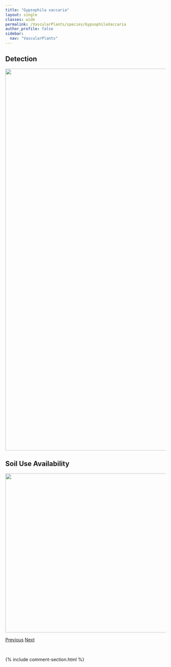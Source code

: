 ```yaml
---
title: "Gypsophila vaccaria"
layout: single
classes: wide
permalink: /VascularPlants/species/GypsophilaVaccaria
author_profile: false
sidebar:
  nav: "VascularPlants"
---
```


<h2>Detection</h2>

<a href="https://drive.google.com/uc?export=view&id=1kp0CWZyTYuyJ7Bv2bKfAUZZCb1yuwulM">
<img src="https://drive.google.com/uc?export=view&id=1kp0CWZyTYuyJ7Bv2bKfAUZZCb1yuwulM" height = "1200" width = "800">
</a>


<h2>Soil Use Availability</h2>

<a href="https://drive.google.com/uc?export=view&id=1aq_4D2ZBr_IId3gX8M5PiYZ7RCTb5Kvp">
<img src="https://drive.google.com/uc?export=view&id=1aq_4D2ZBr_IId3gX8M5PiYZ7RCTb5Kvp" height = "500" width = "1000">
</a>


<a href="/DevelopmentWebsite/VascularPlants/species/GypsophilaPaniculata" class="pagination--pager" title="Gypsophila paniculata">Previous</a> <a href="/DevelopmentWebsite/VascularPlants/species/HackeliaDeflexa" class="pagination--pager" title="Hackelia deflexa">Next</a>

<p>&nbsp;</p>

{% include comment-section.html %}
